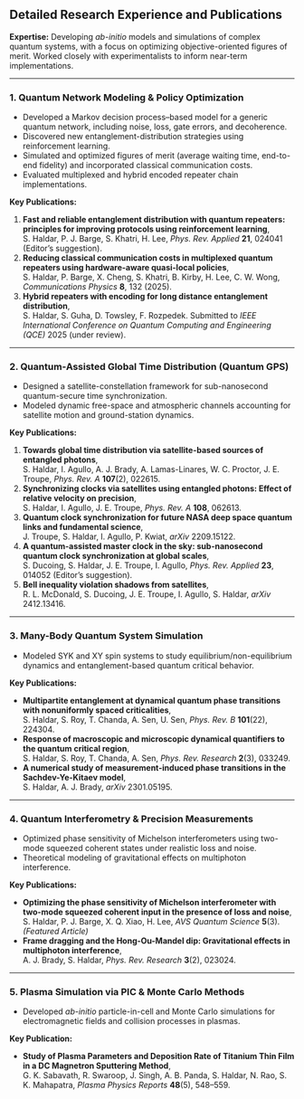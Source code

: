 ## Detailed Research Experience and Publications

**Expertise:** Developing _ab-initio_ models and simulations of complex quantum systems, with a focus on optimizing objective-oriented figures of merit. Worked closely with experimentalists to inform near-term implementations.

---

### 1. Quantum Network Modeling & Policy Optimization
- Developed a Markov decision process–based model for a generic quantum network, including noise, loss, gate errors, and decoherence.  
- Discovered new entanglement-distribution strategies using reinforcement learning.  
- Simulated and optimized figures of merit (average waiting time, end-to-end fidelity) and incorporated classical communication costs.  
- Evaluated multiplexed and hybrid encoded repeater chain implementations.

**Key Publications:**
1. **Fast and reliable entanglement distribution with quantum repeaters: principles for improving protocols using reinforcement learning**,  
   S. Haldar, P. J. Barge, S. Khatri, H. Lee, _Phys. Rev. Applied_ **21**, 024041 (Editor’s suggestion).
2. **Reducing classical communication costs in multiplexed quantum repeaters using hardware-aware quasi-local policies**,  
   S. Haldar, P. Barge, X. Cheng, S. Khatri, B. Kirby, H. Lee, C. W. Wong, _Communications Physics_ **8**, 132 (2025).
3. **Hybrid repeaters with encoding for long distance entanglement distribution**,  
   S. Haldar, S. Guha, D. Towsley, F. Rozpedek. Submitted to _IEEE International Conference on Quantum Computing and Engineering (QCE)_ 2025 (under review).

---

### 2. Quantum-Assisted Global Time Distribution (Quantum GPS)
- Designed a satellite-constellation framework for sub-nanosecond quantum-secure time synchronization.  
- Modeled dynamic free-space and atmospheric channels accounting for satellite motion and ground-station dynamics.

**Key Publications:**
1. **Towards global time distribution via satellite-based sources of entangled photons**,  
   S. Haldar, I. Agullo, A. J. Brady, A. Lamas-Linares, W. C. Proctor, J. E. Troupe, _Phys. Rev. A_ **107**(2), 022615.
2. **Synchronizing clocks via satellites using entangled photons: Effect of relative velocity on precision**,  
   S. Haldar, I. Agullo, J. E. Troupe, _Phys. Rev. A_ **108**, 062613.
3. **Quantum clock synchronization for future NASA deep space quantum links and fundamental science**,  
   J. Troupe, S. Haldar, I. Agullo, P. Kwiat, _arXiv_ 2209.15122.
4. **A quantum-assisted master clock in the sky: sub-nanosecond quantum clock synchronization at global scales**,  
   S. Ducoing, S. Haldar, J. E. Troupe, I. Agullo, _Phys. Rev. Applied_ **23**, 014052 (Editor’s suggestion).
5. **Bell inequality violation shadows from satellites**,  
   R. L. McDonald, S. Ducoing, J. E. Troupe, I. Agullo, S. Haldar, _arXiv_ 2412.13416.

---

### 3. Many-Body Quantum System Simulation
- Modeled SYK and XY spin systems to study equilibrium/non-equilibrium dynamics and entanglement-based quantum critical behavior.

**Key Publications:**
- **Multipartite entanglement at dynamical quantum phase transitions with nonuniformly spaced criticalities**,  
  S. Haldar, S. Roy, T. Chanda, A. Sen, U. Sen, _Phys. Rev. B_ **101**(22), 224304.
- **Response of macroscopic and microscopic dynamical quantifiers to the quantum critical region**,  
  S. Haldar, S. Roy, T. Chanda, A. Sen, _Phys. Rev. Research_ **2**(3), 033249.
- **A numerical study of measurement-induced phase transitions in the Sachdev-Ye-Kitaev model**,  
  S. Haldar, A. J. Brady, _arXiv_ 2301.05195.

---

### 4. Quantum Interferometry & Precision Measurements
- Optimized phase sensitivity of Michelson interferometers using two-mode squeezed coherent states under realistic loss and noise.  
- Theoretical modeling of gravitational effects on multiphoton interference.

**Key Publications:**
- **Optimizing the phase sensitivity of Michelson interferometer with two-mode squeezed coherent input in the presence of loss and noise**,  
  S. Haldar, P. J. Barge, X. Q. Xiao, H. Lee, _AVS Quantum Science_ **5**(3). _(Featured Article)_
- **Frame dragging and the Hong-Ou-Mandel dip: Gravitational effects in multiphoton interference**,  
  A. J. Brady, S. Haldar, _Phys. Rev. Research_ **3**(2), 023024.

---

### 5. Plasma Simulation via PIC & Monte Carlo Methods
- Developed _ab-initio_ particle-in-cell and Monte Carlo simulations for electromagnetic fields and collision processes in plasmas.

**Key Publication:**
- **Study of Plasma Parameters and Deposition Rate of Titanium Thin Film in a DC Magnetron Sputtering Method**,  
  G. K. Sabavath, R. Swaroop, J. Singh, A. B. Panda, S. Haldar, N. Rao, S. K. Mahapatra, _Plasma Physics Reports_ **48**(5), 548–559.
